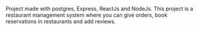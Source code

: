 Project made with postgres, Express, ReactJs and NodeJs. 
This project is a restaurant management system where you can give orders, book reservations in restaurants and add reviews.
